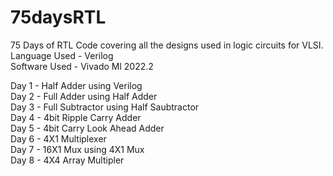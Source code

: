 # 75daysRTL
75 Days of RTL Code covering all the designs used in logic circuits for VLSI.
<br>
Language Used - Verilog 
<br>
Software Used - Vivado Ml 2022.2

Day 1 - Half Adder using Verilog
<br>
Day 2 - Full Adder using Half Adder
<br>
Day 3 - Full Subtractor using Half Saubtractor
<br>
Day 4 - 4bit Ripple Carry Adder
<br>
Day 5 - 4bit Carry Look Ahead Adder
<br>
Day 6 - 4X1 Multiplexer
<br>
Day 7 - 16X1 Mux using 4X1 Mux
<br>
Day 8 - 4X4 Array Multipler

